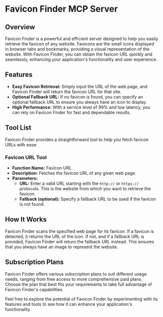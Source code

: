 # Favicon Finder MCP Server

## Overview

Favicon Finder is a powerful and efficient server designed to help you easily retrieve the favicon of any website. Favicons are the small icons displayed in browser tabs and bookmarks, providing a visual representation of the website. With Favicon Finder, you can obtain the favicon URL quickly and seamlessly, enhancing your application's functionality and user experience.

## Features

- **Easy Favicon Retrieval:** Simply input the URL of the web page, and Favicon Finder will return the favicon URL for that site.
- **Optional Fallback URL:** If no favicon is found, you can specify an optional fallback URL to ensure you always have an icon to display.
- **High Performance:** With a service level of 99% and low latency, you can rely on Favicon Finder for fast and dependable results.

## Tool List

Favicon Finder provides a straightforward tool to help you fetch favicon URLs with ease:

### Favicon URL Tool

- **Function Name:** Favicon URL
- **Description:** Fetches the favicon URL of any given web page.
- **Parameters:**
  - **URL:** Enter a valid URL starting with the `http://` or `https://` protocols. This is the website from which you want to retrieve the favicon.
  - **Fallback (optional):** Specify a fallback URL to be used if the favicon is not found.

## How It Works

Favicon Finder scans the specified web page for its favicon. If a favicon is detected, it returns the URL of the icon. If not, and if a fallback URL is provided, Favicon Finder will return the fallback URL instead. This ensures that you always have an image to represent the website.

## Subscription Plans

Favicon Finder offers various subscription plans to suit different usage needs, ranging from free access to more comprehensive paid plans. Choose the plan that best fits your requirements to take full advantage of Favicon Finder's capabilities.

Feel free to explore the potential of Favicon Finder by experimenting with its features and tools to see how it can enhance your application's functionality.
